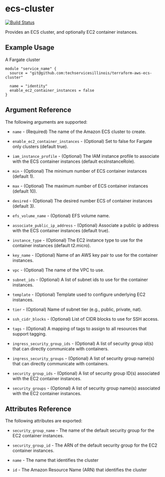# ecs-cluster

[![Build Status](https://drone.techservices.illinois.edu/api/badges/techservicesillinois/terraform-aws-ecs-cluster/status.svg)](https://drone.techservices.illinois.edu/techservicesillinois/terraform-aws-ecs-cluster)

Provides an ECS cluster, and optionally EC2 container instances.

Example Usage
-----------------

A Fargate cluster

```hcl
module "service_name" {
  source = "git@github.com:techservicesillinois/terraform-aws-ecs-cluster"

  name = "identity"
  enable_ec2_container_instances = false
}
```

Argument Reference
-----------------

The following arguments are supported:

* `name` - (Required) The name of the Amazon ECS cluster to create.

* `enable_ec2_container_instances` - (Optional) Set to false for
  Fargate only clusters (default true).

* `iam_instance_profile` - (Optional) The IAM instance profile to
   associate with the ECS container instances (default ecsInstanceRole).

* `min` - (Optional) The minimum number of ECS container instances
  (default 1).

* `max` - (Optional) The maximum number of ECS container instances
  (default 10).

* `desired` - (Optional) The desired number ECS of container instances
  (default 3).

* `efs_volume_name` - (Optional) EFS volume name.

* `associate_public_ip_address` - (Optional) Associate a public ip
  address with the ECS container instances (default true).

* `instance_type` - (Optional) The EC2 instance type to use for the
  container instances (default t2.micro).

* `key_name` - (Optional) Name of an AWS key pair to use for the
  container instances.

* `vpc` - (Optional) The name of the VPC to use.

* `subnet_ids` - (Optional) A list of subnet ids to use for the
  container instances.

* `template` - (Optional) Template used to configure underlying EC2
  instances.

* `tier` - (Optional) Name of subnet tier (e.g., public, private, nat).

* `ssh_cidr_blocks` - (Optional) List of CIDR blocks to use for SSH
  access.

* `tags` - (Optional) A mapping of tags to assign to all resources
  that support tagging.

* `ingress_security_group_ids` - (Optional) A list of security group
  id(s) that can directly communicate with containers.

* `ingress_security_groups` - (Optional) A list of security group
  name(s) that can directly communicate with containers.

* `security_group_ids` - (Optional) A list of security group ID(s)
  associated with the EC2 container instances.

* `security_groups` - (Optional) A list of security group name(s)
  associated with the EC2 container instances.

Attributes Reference
--------------------

The following attributes are exported:

* `security_group_name` - The name of the default security group
for the EC2 container instances.

* `security_group_id` - The ARN of the default security group for
the EC2 container instances.

* `name` - The name that identifies the cluster

* `id` - The Amazon Resource Name (ARN) that identifies the cluster
